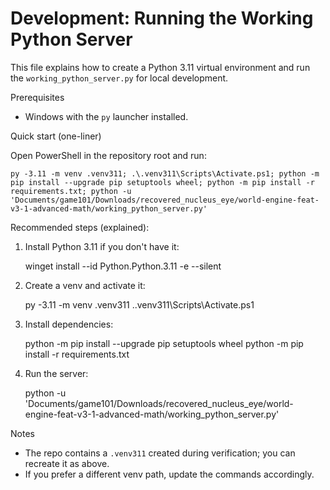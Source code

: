 # Development: Running the Working Python Server

This file explains how to create a Python 3.11 virtual environment and run the `working_python_server.py` for local development.

Prerequisites
- Windows with the `py` launcher installed.

Quick start (one-liner)

Open PowerShell in the repository root and run:

    py -3.11 -m venv .venv311; .\.venv311\Scripts\Activate.ps1; python -m pip install --upgrade pip setuptools wheel; python -m pip install -r requirements.txt; python -u 'Documents/game101/Downloads/recovered_nucleus_eye/world-engine-feat-v3-1-advanced-math/working_python_server.py'

Recommended steps (explained):

1. Install Python 3.11 if you don't have it:

    winget install --id Python.Python.3.11 -e --silent

2. Create a venv and activate it:

    py -3.11 -m venv .venv311
    .\.venv311\Scripts\Activate.ps1

3. Install dependencies:

    python -m pip install --upgrade pip setuptools wheel
    python -m pip install -r requirements.txt

4. Run the server:

    python -u 'Documents/game101/Downloads/recovered_nucleus_eye/world-engine-feat-v3-1-advanced-math/working_python_server.py'

Notes
- The repo contains a `.venv311` created during verification; you can recreate it as above.
- If you prefer a different venv path, update the commands accordingly.
